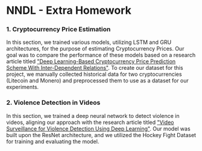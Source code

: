 # NNDL - Extra Homework

### 1. Cryptocurrency Price Estimation

In this section, we trained various models, utilizing LSTM and GRU architectures, for the purpose of estimating Cryptocurrency Prices. Our goal was to compare the performance of these models based on a research article titled  ["Deep Learning-Based Cryptocurrency Price Prediction Scheme With Inter-Dependent Relations"](https://www.researchgate.net/publication/355022452_Deep_Learning-Based_Cryptocurrency_Price_Prediction_Scheme_With_Inter-Dependent_Relations). To create our dataset for this project, we manually collected historical data for two cryptocurrencies (Litecoin and Monero) and preprocessed them to use as a dataset for our experiments.

### 2. Violence Detection in Videos

In this section, we trained a deep neural network to detect violence in videos, aligning our approach with the research article titled ["Video Surveillance for Violence Detection Using Deep Learning"](https://www.researchgate.net/publication/338559695_Video_Surveillance_for_Violence_Detection_Using_Deep_Learning). Our model was built upon the ResNet architecture, and we utilized the Hockey Fight Dataset for training and evaluating the model.
